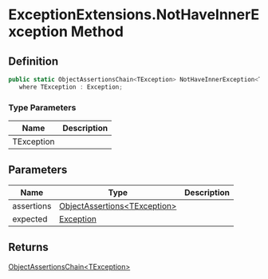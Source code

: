 # ExceptionExtensions.NotHaveInnerException Method
## Definition

```c#
public static ObjectAssertionsChain<TException> NotHaveInnerException<TException>(this ObjectAssertions<TException> assertions, Exception expected)
   where TException : Exception;
```

### Type Parameters

| Name | Description |
| ---- | ----------- |
| TException |  |

## Parameters

| Name | Type | Description |
| ---- | ---- | ----------- |
| assertions | [ObjectAssertions&lt;TException&gt;](MrKWatkins.Assertions.ObjectAssertions-1.md) |  |
| expected | [Exception](https://learn.microsoft.com/en-gb/dotnet/api/System.Exception) |  |

## Returns

[ObjectAssertionsChain&lt;TException&gt;](MrKWatkins.Assertions.ObjectAssertionsChain-1.md)

